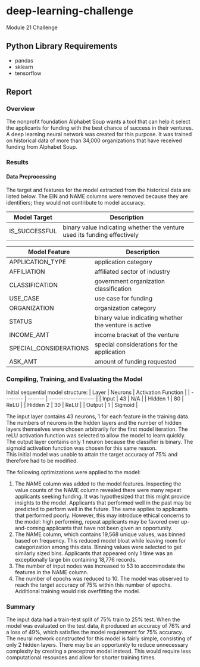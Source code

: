# deep-learning-challenge
Module 21 Challenge

## Python Library Requirements
- pandas
- sklearn
- tensorflow

## Report
### Overview
The nonprofit foundation Alphabet Soup wants a tool that can help it select the applicants for funding with the best chance of success in their ventures. A deep learning neural network was created for this purpose. It was trained on historical data of more than 34,000 organizations that have received funding from Alphabet Soup.

### Results
#### Data Preprocessing
The target and features for the model extracted from the historical data are listed below. The EIN and NAME columns were removed because they are identifiers; they would not contribute to model accuracy.

| Model Target           | Description                                                              |
| ---------------------- | ------------------------------------------------------------------------ |
| IS_SUCCESSFUL          | binary value indicating whether the venture used its funding effectively |

| Model Feature          | Description                                                              |
| ---------------------- | ------------------------------------------------------------------------ |
| APPLICATION_TYPE       | application category                                                     |
| AFFILIATION            | affiliated sector of industry                                            |
| CLASSIFICATION         | government organization classification                                   |
| USE_CASE               | use case for funding                                                     |
| ORGANIZATION           | organization category                                                    |
| STATUS                 | binary value indicating whether the venture is active                    |
| INCOME_AMT             | income bracket of the venture                                            |
| SPECIAL_CONSIDERATIONS | special considerations for the application                               |
| ASK_AMT                | amount of funding requested                                              |

### Compiling, Training, and Evaluating the Model
Initial sequential model structure:
| Layer    | Neurons | Activation Function |
| -------- | ------- | ------------------- |
| Input    |      43 | N/A                 |
| Hidden 1 |      80 | ReLU                |
| Hidden 2 |      30 | ReLU                |
| Output   |       1 | Sigmoid             |

The input layer contains 43 neurons, 1 for each feature in the training data. <br>
The numbers of neurons in the hidden layers and the number of hidden layers themselves were chosen arbitrarily for the first model iteration. The reLU activation function was selected to allow the model to learn quickly. <br>
The output layer contains only 1 neuron because the classifier is binary. The sigmoid activation function was chosen for this same reason. <br>
This initial model was unable to attain the target accuracy of 75% and therefore had to be modified.

The following optimizations were applied to the model:
1) The NAME column was added to the model features. Inspecting the value counts of the NAME column revealed there were many repeat applicants seeking funding. It was hypothesized that this might provide insights to the model. Applicants that performed well in the past may be predicted to perform well in the future. The same applies to applicants that performed poorly. However, this may introduce ethical concerns to the model: high performing, repeat applicants may be favored over up-and-coming applicants that have not been given an opportunity.
2) The NAME column, which contains 19,568 unique values, was binned based on frequency. This reduced model bloat while leaving room for categorization among this data. Binning values were selected to get similarly sized bins. Applicants that appeared only 1 time was an exceptionally large bin containing 18,776 records.
3) The number of input nodes was increased to 53 to accommodate the features in the NAME column.
4) The number of epochs was reduced to 10. The model was observed to reach the target accuracy of 75% within this number of epochs. Additional training would risk overfitting the model.

### Summary
The input data had a train-test split of 75% train to 25% test. When the model was evaluated on the test data, it produced an accuracy of 76% and a loss of 49%, which satisfies the model requirement for 75% accuracy. <br>
The neural network constructed for this model is fairly simple, consisting of only 2 hidden layers. There may be an opportunity to reduce unnecessary complexity by creating a preceptron model instead. This would require less computational resources and allow for shorter training times.
